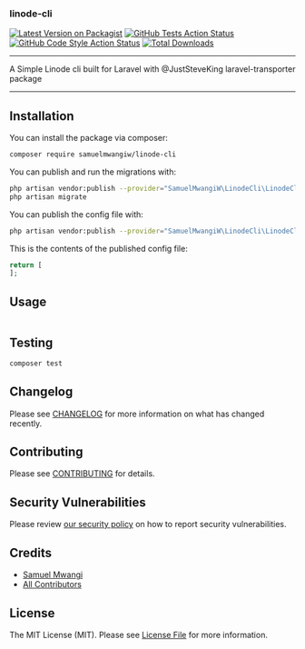 ### linode-cli
[![Latest Version on Packagist](https://img.shields.io/packagist/v/samuelmwangiw/linode-cli.svg?style=flat-square)](https://packagist.org/packages/samuelmwangiw/linode-cli)
[![GitHub Tests Action Status](https://img.shields.io/github/workflow/status/samuelmwangiw/linode-cli/run-tests?label=tests)](https://github.com/samuelmwangiw/linode-cli/actions?query=workflow%3Arun-tests+branch%3Amain)
[![GitHub Code Style Action Status](https://img.shields.io/github/workflow/status/samuelmwangiw/linode-cli/Check%20&%20fix%20styling?label=code%20style)](https://github.com/samuelmwangiw/linode-cli/actions?query=workflow%3A"Check+%26+fix+styling"+branch%3Amain)
[![Total Downloads](https://img.shields.io/packagist/dt/samuelmwangiw/linode-cli.svg?style=flat-square)](https://packagist.org/packages/samuelmwangiw/linode-cli)

---
A Simple Linode cli built for Laravel with @JustSteveKing laravel-transporter package

---

## Installation

You can install the package via composer:

```bash
composer require samuelmwangiw/linode-cli
```

You can publish and run the migrations with:

```bash
php artisan vendor:publish --provider="SamuelMwangiW\LinodeCli\LinodeCliServiceProvider" --tag="linode-cli-migrations"
php artisan migrate
```

You can publish the config file with:
```bash
php artisan vendor:publish --provider="SamuelMwangiW\LinodeCli\LinodeCliServiceProvider" --tag="linode-cli-config"
```

This is the contents of the published config file:

```php
return [
];
```

## Usage

```php

```

## Testing

```bash
composer test
```

## Changelog

Please see [CHANGELOG](CHANGELOG.md) for more information on what has changed recently.

## Contributing

Please see [CONTRIBUTING](.github/CONTRIBUTING.md) for details.

## Security Vulnerabilities

Please review [our security policy](../../security/policy) on how to report security vulnerabilities.

## Credits

- [Samuel Mwangi](https://github.com/SamuelMwangiW)
- [All Contributors](../../contributors)

## License

The MIT License (MIT). Please see [License File](LICENSE.md) for more information.
